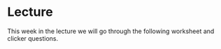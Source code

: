 # Lecture

This week in the lecture we will go through the following worksheet and clicker questions.
